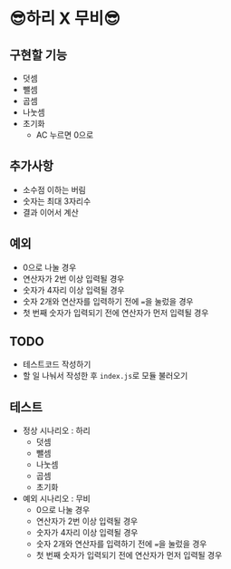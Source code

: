 # 😎하리 X 무비😎

## 구현할 기능 

- 덧셈
- 뺄셈
- 곱셈
- 나눗셈
- 초기화 
   - AC 누르면 0으로

## 추가사항

- 소수점 이하는 버림 
- 숫자는 최대 3자리수
- 결과 이어서 계산

## 예외 

- 0으로 나눌 경우 
- 연산자가 2번 이상 입력될 경우
- 숫자가 4자리 이상 입력될 경우
- 숫자 2개와 연산자를 입력하기 전에 `=`을 눌렀을 경우
- 첫 번째 숫자가 입력되기 전에 연산자가 먼저 입력될 경우

## TODO

- 테스트코드 작성하기 
- 할 일 나눠서 작성한 후 `index.js`로 모듈 불러오기

## 테스트 

- 정상 시나리오 : 하리
  - 덧셈
  - 뺄셈
  - 나눗셈
  - 곱셈 
  - 초기화 
- 예외 시나리오 : 무비
   - 0으로 나눌 경우 
   - 연산자가 2번 이상 입력될 경우
   - 숫자가 4자리 이상 입력될 경우
   - 숫자 2개와 연산자를 입력하기 전에 `=`을 눌렀을 경우
   - 첫 번째 숫자가 입력되기 전에 연산자가 먼저 입력될 경우